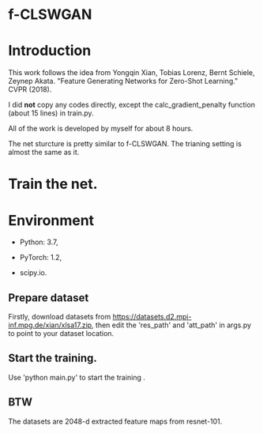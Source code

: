 # f-CLSWGAN

# Introduction

This work follows the idea from Yongqin Xian, Tobias Lorenz, Bernt Schiele, Zeynep Akata. "Feature Generating Networks for Zero-Shot Learning." CVPR (2018). 

I did **not** copy any codes directly, except the calc_gradient_penalty function (about 15 lines) in train.py.

All of the work is developed by myself for about 8 hours.

The net sturcture is pretty similar to f-CLSWGAN. The trianing setting is almost the same as it.

# Train the net.

# Environment

* Python: 3.7,

* PyTorch: 1.2,

* scipy.io.

## Prepare dataset

Firstly, download datasets from https://datasets.d2.mpi-inf.mpg.de/xian/xlsa17.zip, then edit the 'res_path' and 'att_path' in args.py to point to your dataset location.

## Start the training.

Use 'python main.py' to start the training .

## BTW

The datasets are 2048-d extracted feature maps from resnet-101.

